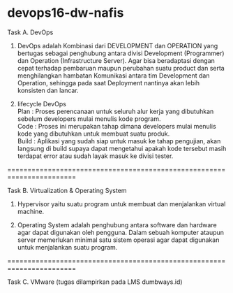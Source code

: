 # devops16-dw-nafis

Task A. DevOps
1. DevOps adalah Kombinasi dari DEVELOPMENT dan OPERATION yang bertugas sebagai penghubung antara divisi Development (Programmer) dan Operation (Infrastructure Server). Agar bisa beradaptasi dengan cepat terhadap pembaruan maupun perubahan suatu product dan serta menghilangkan hambatan Komunikasi antara tim Development dan Operation, sehingga pada saat Deployment nantinya akan lebih konsisten dan lancar.

2. lifecycle DevOps
<br>Plan : Proses perencanaan untuk seluruh alur kerja yang dibutuhkan sebelum developers mulai menulis kode program.
<br>Code : Proses ini merupakan tahap dimana developers mulai menulis kode yang dibutuhkan untuk membuat suatu produk.
<br>Build : Aplikasi yang sudah siap untuk masuk ke tahap pengujian, akan langsung di build supaya dapat mengetahui apakah kode tersebut masih terdapat error atau sudah layak masuk ke divisi tester.

=======================================================================

Task B. Virtualization & Operating System
1. Hypervisor yaitu suatu program untuk membuat dan menjalankan virtual machine.

2. Operating System adalah penghubung antara software dan hardware agar dapat digunakan oleh pengguna. Dalam sebuah komputer ataupun server memerlukan minimal satu sistem operasi agar dapat digunakan untuk menjalankan suatu program.

=======================================================================

Task C. VMware (tugas dilampirkan pada LMS dumbways.id)
